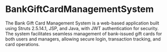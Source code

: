 # BankGiftCardManagementSystem
The Bank Gift Card Management System is a web-based application built using Struts 2.5.14.1, JSP, and Java, with JWT authentication for security. The system facilitates seamless management of bank-issued gift cards for both users and managers, allowing secure login, transaction tracking, and card operations.
